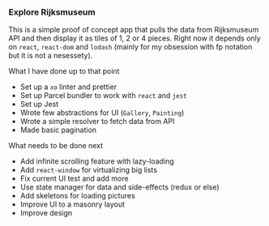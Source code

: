 ### Explore Rijksmuseum

This is a simple proof of concept app that pulls the data from Rijksmuseum API and then display it as tiles of 1, 2 or 4 pieces. Right now it depends only on `react`, `react-dom` and `lodash` (mainly for my obsession with fp notation but it is not a nesessety).

What I have done up to that point
* Set up a `xo` linter and prettier
* Set up Parcel bundler to work with `react` and `jest`
* Set up Jest
* Wrote few abstractions for UI (`Gallery`, `Painting`)
* Wrote a simple resolver to fetch data from API
* Made basic pagination

What needs to be done next
* Add infinite scrolling feature with lazy-loading
* Add `react-window` for virtualizing big lists
* Fix current UI test and add more
* Use state manager for data and side-effects (redux or else)
* Add skeletons for loading pictures
* Improve UI to a masonry layout
* Improve design 
